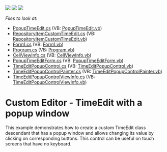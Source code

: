 <!-- default badges list -->
![](https://img.shields.io/endpoint?url=https://codecentral.devexpress.com/api/v1/VersionRange/128618392/11.2.11%2B)
[![](https://img.shields.io/badge/Open_in_DevExpress_Support_Center-FF7200?style=flat-square&logo=DevExpress&logoColor=white)](https://supportcenter.devexpress.com/ticket/details/E4060)
[![](https://img.shields.io/badge/📖_How_to_use_DevExpress_Examples-e9f6fc?style=flat-square)](https://docs.devexpress.com/GeneralInformation/403183)
<!-- default badges end -->
<!-- default file list -->
*Files to look at*:

* [PopupTimeEdit.cs](./CS/TimeEditControl/CustomTimeEditFolder/PopupTimeEdit.cs) (VB: [PopupTimeEdit.vb](./VB/TimeEditControl/CustomTimeEditFolder/PopupTimeEdit.vb))
* [RepositoryItemCustomTimeEdit.cs](./CS/TimeEditControl/CustomTimeEditFolder/RepositoryItemCustomTimeEdit.cs) (VB: [RepositoryItemCustomTimeEdit.vb](./VB/TimeEditControl/CustomTimeEditFolder/RepositoryItemCustomTimeEdit.vb))
* [Form1.cs](./CS/TimeEditControl/Form1.cs) (VB: [Form1.vb](./VB/TimeEditControl/Form1.vb))
* [Program.cs](./CS/TimeEditControl/Program.cs) (VB: [Program.vb](./VB/TimeEditControl/Program.vb))
* [CellViewInfo.cs](./CS/TimeEditControl/TimeEditPopupControl/CellViewInfo.cs) (VB: [CellViewInfo.vb](./VB/TimeEditControl/TimeEditPopupControl/CellViewInfo.vb))
* [PopupTimeEditForm.cs](./CS/TimeEditControl/TimeEditPopupControl/PopupTimeEditForm.cs) (VB: [PopupTimeEditForm.vb](./VB/TimeEditControl/TimeEditPopupControl/PopupTimeEditForm.vb))
* [TimeEditPopupControl.cs](./CS/TimeEditControl/TimeEditPopupControl/TimeEditPopupControl.cs) (VB: [TimeEditPopupControl.vb](./VB/TimeEditControl/TimeEditPopupControl/TimeEditPopupControl.vb))
* [TimeEditPopupControlPainter.cs](./CS/TimeEditControl/TimeEditPopupControl/TimeEditPopupControlPainter.cs) (VB: [TimeEditPopupControlPainter.vb](./VB/TimeEditControl/TimeEditPopupControl/TimeEditPopupControlPainter.vb))
* [TimeEditPopupControlViewInfo.cs](./CS/TimeEditControl/TimeEditPopupControl/TimeEditPopupControlViewInfo.cs) (VB: [TimeEditPopupControlViewInfo.vb](./VB/TimeEditControl/TimeEditPopupControl/TimeEditPopupControlViewInfo.vb))
<!-- default file list end -->
# Custom Editor - TimeEdit with a popup window


<p>This example demonstrates how to create a custom TimeEdit class descendant that has a popup window and allows changing its value by clicking on corresponding buttons. This control can be useful on touch screens that have no keyboard.</p>

<br/>



